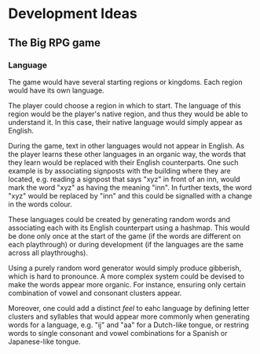 # Development Ideas

## The Big RPG game

### Language
The game would have several starting regions or kingdoms. Each region would have its own language.

The player could choose a region in which to start. The language of this region would be the player's native region, and thus they would be able to understand it. In this case, their native language would simply appear as English.

During the game, text in other languages would not appear in English.
As the player learns these other languages in an organic way, the words that they learn would be replaced with their English counterparts. One such example is by associating signposts with the building where they are located, e.g. reading a signpost that says "xyz" in front of an inn, would mark the word "xyz" as having the meaning "inn". In further texts, the word "xyz" would be replaced by "inn" and this could be signalled with a change in the words colour.

These languages could be created by generating random words and associating each with its English counterpart using a hashmap. This would be done only once at the start of the game (if the words are different on each playthrough) or during development (if the languages are the same across all playthroughs).

Using a purely random word generator would simply produce gibberish, which is hard to pronounce. A more complex system could be devised to make the words appear more organic. For instance, ensuring only certain combination of vowel and consonant clusters appear.

Moreover, one could add a distinct _feel_ to eahc language by defining letter clusters and syllables that would appear more commonly when generating words for a language, e.g. "ij" and "aa" for a Dutch-like tongue, or restring words to single consonant and vowel combinations for a Spanish or Japanese-like tongue.

